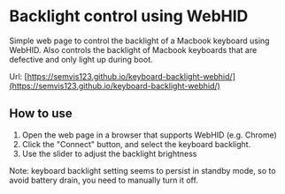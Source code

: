 # Backlight control using WebHID

Simple web page to control the backlight of a Macbook keyboard using WebHID.
Also controls the backlight of Macbook keyboards that are defective and only light up during boot.

Url: [https://semvis123.github.io/keyboard-backlight-webhid/](https://semvis123.github.io/keyboard-backlight-webhid/)

## How to use
1. Open the web page in a browser that supports WebHID (e.g. Chrome)
2. Click the "Connect" button, and select the keyboard backlight.
3. Use the slider to adjust the backlight brightness

Note: keyboard backlight setting seems to persist in standby mode, so to avoid battery drain, you need to manually turn it off.
